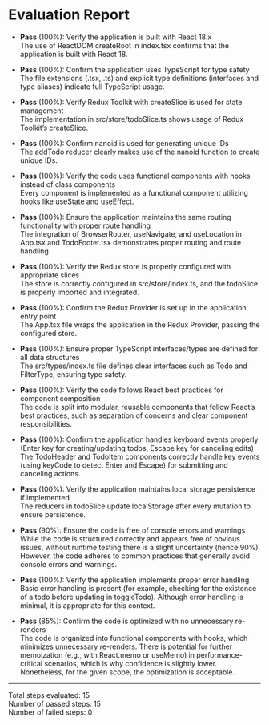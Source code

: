 # Evaluation Report

- **Pass** (100%): Verify the application is built with React 18.x  
  The use of ReactDOM.createRoot in index.tsx confirms that the application is built with React 18.

- **Pass** (100%): Confirm the application uses TypeScript for type safety  
  The file extensions (.tsx, .ts) and explicit type definitions (interfaces and type aliases) indicate full TypeScript usage.

- **Pass** (100%): Verify Redux Toolkit with createSlice is used for state management  
  The implementation in src/store/todoSlice.ts shows usage of Redux Toolkit’s createSlice.

- **Pass** (100%): Confirm nanoid is used for generating unique IDs  
  The addTodo reducer clearly makes use of the nanoid function to create unique IDs.

- **Pass** (100%): Verify the code uses functional components with hooks instead of class components  
  Every component is implemented as a functional component utilizing hooks like useState and useEffect.

- **Pass** (100%): Ensure the application maintains the same routing functionality with proper route handling  
  The integration of BrowserRouter, useNavigate, and useLocation in App.tsx and TodoFooter.tsx demonstrates proper routing and route handling.

- **Pass** (100%): Verify the Redux store is properly configured with appropriate slices  
  The store is correctly configured in src/store/index.ts, and the todoSlice is properly imported and integrated.

- **Pass** (100%): Confirm the Redux Provider is set up in the application entry point  
  The App.tsx file wraps the application in the Redux Provider, passing the configured store.

- **Pass** (100%): Ensure proper TypeScript interfaces/types are defined for all data structures  
  The src/types/index.ts file defines clear interfaces such as Todo and FilterType, ensuring type safety.

- **Pass** (100%): Verify the code follows React best practices for component composition  
  The code is split into modular, reusable components that follow React’s best practices, such as separation of concerns and clear component responsibilities.

- **Pass** (100%): Confirm the application handles keyboard events properly (Enter key for creating/updating todos, Escape key for canceling edits)  
  The TodoHeader and TodoItem components correctly handle key events (using keyCode to detect Enter and Escape) for submitting and canceling actions.

- **Pass** (100%): Verify the application maintains local storage persistence if implemented  
  The reducers in todoSlice update localStorage after every mutation to ensure persistence.

- **Pass** (90%): Ensure the code is free of console errors and warnings  
  While the code is structured correctly and appears free of obvious issues, without runtime testing there is a slight uncertainty (hence 90%). However, the code adheres to common practices that generally avoid console errors and warnings.

- **Pass** (100%): Verify the application implements proper error handling  
  Basic error handling is present (for example, checking for the existence of a todo before updating in toggleTodo). Although error handling is minimal, it is appropriate for this context.

- **Pass** (85%): Confirm the code is optimized with no unnecessary re-renders  
  The code is organized into functional components with hooks, which minimizes unnecessary re-renders. There is potential for further memoization (e.g., with React.memo or useMemo) in performance-critical scenarios, which is why confidence is slightly lower. Nonetheless, for the given scope, the optimization is acceptable.

---

Total steps evaluated: 15  
Number of passed steps: 15  
Number of failed steps: 0